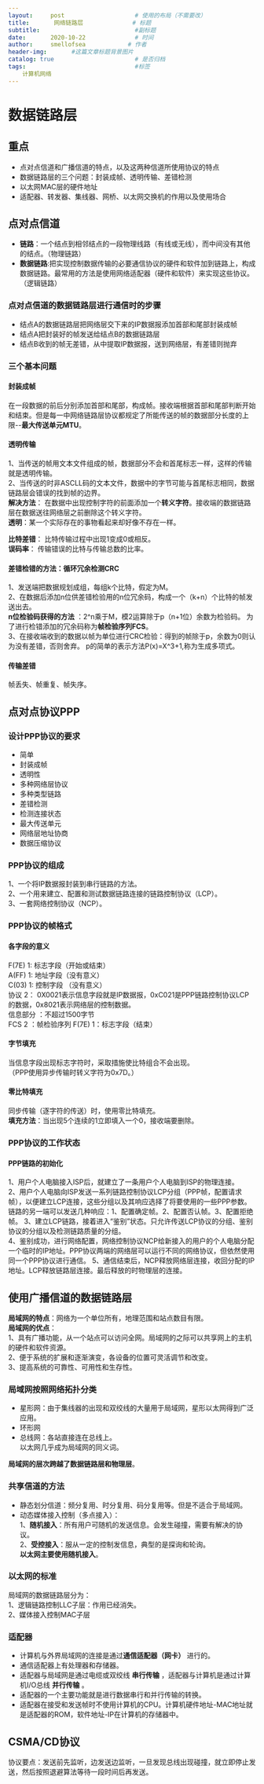 ```yaml
---
layout:     post                    # 使用的布局（不需要改）
title:       网络链路层              # 标题 
subtitle:                           #副标题
date:       2020-10-22              # 时间
author:     smellofsea            # 作者
header-img:       #这篇文章标题背景图片
catalog: true                       # 是否归档
tags:                               #标签
    计算机网络
---
```

# 数据链路层
## 重点
- 点对点信道和广播信道的特点，以及这两种信道所使用协议的特点
- 数据链路层的三个问题：封装成帧、透明传输、差错检测
- 以太网MAC层的硬件地址
- 适配器、转发器、集线器、网桥、以太网交换机的作用以及使用场合

## 点对点信道
- **链路**：一个结点到相邻结点的一段物理线路（有线或无线），而中间没有其他的结点。（物理链路）
- **数据链路**:把实现控制数据传输的必要通信协议的硬件和软件加到链路上，构成数据链路。最常用的方法是使用网络适配器（硬件和软件）来实现这些协议。（逻辑链路）
### 点对点信道的数据链路层进行通信时的步骤
- 结点A的数据链路层把网络层交下来的IP数据报添加首部和尾部封装成帧
- 结点A把封装好的帧发送给结点B的数据链路层
- 结点B收到的帧无差错，从中提取IP数据报，送到网络层，有差错则抛弃
### 三个基本问题
#### 封装成帧
在一段数据的前后分别添加首部和尾部，构成帧。接收端根据首部和尾部判断开始和结束。但是每一中网络链路层协议都规定了所能传送的帧的数据部分长度的上限--**最大传送单元MTU**。
#### 透明传输
1、当传送的帧用文本文件组成的帧，数据部分不会和首尾标志一样，这样的传输就是透明传输。  
2、当传送的时非ASCLL码的文本文件，数据中的字节可能与首尾标志相同，数据链路层会错误的找到帧的边界。  
**解决方法**：  在数据中出现控制字符的前面添加一个**转义字符**。接收端的数据链路层在数据送往网络层之前删除这个转义字符。  
**透明**：某一个实际存在的事物看起来却好像不存在一样。

**比特差错**： 比特传输过程中出现1变成0或相反。  
**误码率**： 传输错误的比特与传输总数的比率。
#### 差错检错的方法：**循环冗余检测CRC**
1、发送端把数据规划成组，每组k个比特，假定为M。  
2、在数据后添加n位供差错检验用的n位冗余码，构成一个（k+n）个比特的帧发送出去。    
**n位检验码获得的方法** ：2^n乘于M，模2运算除于p（n+1位）余数为检验码。  为了进行检错添加的冗余码称为**帧检验序列FCS**。  
3、在接收端收到的数据以帧为单位进行CRC检验：得到的帧除于p，余数为0则认为没有差错，否则舍弃。
p的简单的表示方法P(x)=X^3+1,称为生成多项式。  
#### 传输差错
帧丢失、帧重复、帧失序。  

## 点对点协议PPP
### 设计PPP协议的要求
- 简单
- 封装成帧
- 透明性
- 多种网络层协议
- 多种类型链路
- 差错检测
- 检测连接状态
- 最大传送单元
- 网络层地址协商
- 数据压缩协议
### PPP协议的组成
1、一个将IP数据报封装到串行链路的方法。  
2、一个用来建立、配置和测试数据链路连接的链路控制协议（LCP）。  
3、一套网络控制协议（NCP）。
### PPP协议的帧格式
#### 各字段的意义
F(7E) 1:  标志字段（开始或结束）  
A(FF) 1:  地址字段（没有意义）  
C(03) 1:  控制字段 （没有意义）  
协议  2：  0X0021表示信息字段就是IP数据报，0xC021是PPP链路控制协议LCP的数据，0x8021表示网络层的控制数据。  
信息部分 ：不超过1500字节  
FCS  2  ：帧检验序列
F(7E) 1：标志字段（结束）  
#### 字节填充
当信息字段出现标志字符时，采取措施使比特组合不会出现。  
（PPP使用异步传输时转义字符为0x7D。）
#### 零比特填充
同步传输（逐字符的传送）时，使用零比特填充。  
**填充方法**：当出现5个连续的1立即填入一个0，接收端要删除。 
### PPP协议的工作状态
#### PPP链路的初始化
1、用户个人电脑接入ISP后，就建立了一条用户个人电脑到ISP的物理连接。  
2、用户个人电脑向ISP发送一系列链路控制协议LCP分组（PPP帧，配置请求帧），以便建立LCP连接，这些分组以及其响应选择了将要使用的一些PPP参数。链路的另一端可以发送几种响应：1、配置确定帧。2、配置否认帧。3、配置拒绝帧。
3、建立LCP链路，接着进入“鉴别”状态。只允许传送LCP协议的分组、鉴别协议的分组以及检测链路质量的分组。  
4、鉴别成功，进行网络配置，网络控制协议NCP给新接入的用户的个人电脑分配一个临时的IP地址。PPP协议两端的网络层可以运行不同的网络协议，但依然使用同一个PPP协议进行通信。
5、通信结束后，NCP释放网络层连接，收回分配的IP地址。LCP释放链路层连接。最后释放的时物理层的连接。  


## 使用广播信道的数据链路层
**局域网的特点**：网络为一个单位所有，地理范围和站点数目有限。  
**局域网的优点**：  
1、具有广播功能，从一个站点可以访问全网。局域网的之际可以共享网上的主机的硬件和软件资源。  
2、便于系统的扩展和逐渐演变，各设备的位置可灵活调节和改变。  
3、提高系统的可靠性、可用性和生存性。  
### 局域网按照网络拓扑分类
- 星形网：由于集线器的出现和双绞线的大量用于局域网，星形以太网得到广泛应用。
- 环形网
- 总线网：各站直接连在总线上。  
以太网几乎成为局域网的同义词。

**局域网的层次跨越了数据链路层和物理层**。
### 共享信道的方法
- 静态划分信道：频分复用、时分复用、码分复用等。但是不适合于局域网。
- 动态媒体接入控制（多点接入）：  
1、**随机接入**：所有用户可随机的发送信息。会发生碰撞，需要有解决的协议。  
2、**受控接入**：服从一定的控制发信息，典型的是探询和轮询。  
**以太网主要使用随机接入**。  

### 以太网的标准
局域网的数据链路层分为：  
1、逻辑链路控制LLC子层：作用已经消失。  
2、媒体接入控制MAC子层

  ### 适配器
- 计算机与外界局域网的连接是通过**通信适配器（网卡）** 进行的。
- 通信适配器上有处理器和存储器。  
- 适配器与局域网是通过电缆或双绞线 **串行传输** ，适配器与计算机是通过计算机I/O总线 **并行传输** 。  
- 适配器的一个主要功能就是进行数据串行和并行传输的转换。  
- 适配器在接受和发送帧时不使用计算机的CPU。计算机硬件地址-MAC地址就是适配器的ROM，软件地址-IP在计算机的存储器中。

## CSMA/CD协议
协议要点：发送前先监听，边发送边监听，一旦发现总线出现碰撞，就立即停止发送，然后按照退避算法等待一段时间后再发送。










